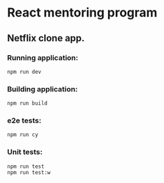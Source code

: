 # React mentoring program
## Netflix clone app.

### Running application:
```
npm run dev
```

### Building application:
```
npm run build
```

### e2e tests:
```
npm run cy
```

### Unit tests:
```
npm run test 
npm run test:w  
```
